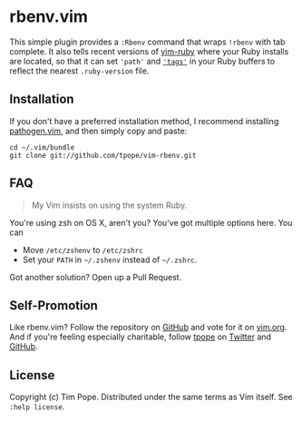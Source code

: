# rbenv.vim

This simple plugin provides a `:Rbenv` command that wraps `!rbenv` with tab
complete.  It also tells recent versions of [vim-ruby][] where your Ruby
installs are located, so that it can set `'path'` and [`'tags'`][rbenv-ctags]
in your Ruby buffers to reflect the nearest `.ruby-version` file.

[vim-ruby]: https://github.com/vim-ruby/vim-ruby
[rbenv-ctags]: https://github.com/tpope/rbenv-ctags

## Installation

If you don't have a preferred installation method, I recommend
installing [pathogen.vim](https://github.com/tpope/vim-pathogen), and
then simply copy and paste:

    cd ~/.vim/bundle
    git clone git://github.com/tpope/vim-rbenv.git

## FAQ

> My Vim insists on using the system Ruby.

You're using zsh on OS X, aren't you? You've got multiple options here.
You can

* Move `/etc/zshenv` to `/etc/zshrc`
* Set your `PATH` in `~/.zshenv` instead of `~/.zshrc`.

Got another solution? Open up a Pull Request.

## Self-Promotion

Like rbenv.vim? Follow the repository on
[GitHub](https://github.com/tpope/vim-rbenv) and vote for it on
[vim.org](http://www.vim.org/scripts/script.php?script_id=4455).  And if
you're feeling especially charitable, follow [tpope](http://tpo.pe/) on
[Twitter](http://twitter.com/tpope) and
[GitHub](https://github.com/tpope).

## License

Copyright (c) Tim Pope.  Distributed under the same terms as Vim itself.
See `:help license`.
